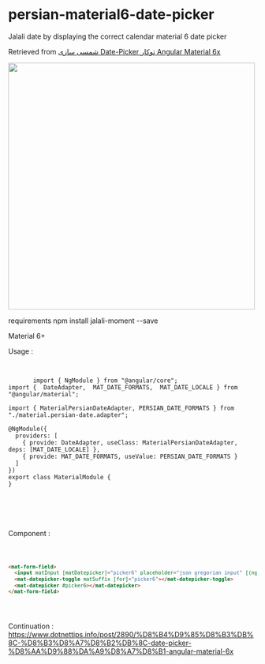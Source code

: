 # persian-material6-date-picker
Jalali date by displaying the correct calendar material 6 date picker

Retrieved from <a href="https://www.dotnettips.info/post/2890/%D8%B4%D9%85%D8%B3%DB%8C-%D8%B3%D8%A7%D8%B2%DB%8C-date-picker-%D8%AA%D9%88%DA%A9%D8%A7%D8%B1-angular-material-6x">شمسی سازی Date-Picker توکار Angular Material 6x</a>

<img src="https://www.dotnettips.info/file/image?name=ng-mat-61.png" style="width:500px">

requirements
npm install jalali-moment --save

Material 6+

Usage :



  <pre>
    <code>
       
       import { NgModule } from "@angular/core";
import {  DateAdapter,  MAT_DATE_FORMATS,  MAT_DATE_LOCALE } from "@angular/material";

import { MaterialPersianDateAdapter, PERSIAN_DATE_FORMATS } from "./material.persian-date.adapter";

@NgModule({
  providers: [
    { provide: DateAdapter, useClass: MaterialPersianDateAdapter, deps: [MAT_DATE_LOCALE] },
    { provide: MAT_DATE_FORMATS, useValue: PERSIAN_DATE_FORMATS }
  ]
})
export class MaterialModule {
}

  

       
    </code>
</pre>


Component :

<code>
  
  ```html
<mat-form-field>
    <input matInput [matDatepicker]="picker6" placeholder="json gregorian input" [(ngModel)]="dateControl">
    <mat-datepicker-toggle matSuffix [for]="picker6"></mat-datepicker-toggle>
    <mat-datepicker #picker6></mat-datepicker>
</mat-form-field>
```
 </code>


>>>>>>>>>>>>> 

Continuation : https://www.dotnettips.info/post/2890/%D8%B4%D9%85%D8%B3%DB%8C-%D8%B3%D8%A7%D8%B2%DB%8C-date-picker-%D8%AA%D9%88%DA%A9%D8%A7%D8%B1-angular-material-6x
